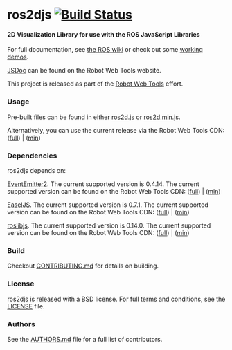 ros2djs [![Build Status](https://api.travis-ci.org/RobotWebTools/ros2djs.png)](https://travis-ci.org/RobotWebTools/ros2djs)
=======

#### 2D Visualization Library for use with the ROS JavaScript Libraries
For full documentation, see [the ROS wiki](http://ros.org/wiki/ros2djs) or check out some [working demos](http://robotwebtools.org/).

[JSDoc](http://robotwebtools.org/jsdoc/ros2djs/current/) can be found on the Robot Web Tools website.

This project is released as part of the [Robot Web Tools](http://robotwebtools.org/) effort.

### Usage
Pre-built files can be found in either [ros2d.js](build/ros2d.js) or [ros2d.min.js](build/ros2d.min.js).

Alternatively, you can use the current release via the Robot Web Tools CDN: ([full](https://static.robotwebtools.org/ros2djs/current/ros2d.js)) | ([min](https://static.robotwebtools.org/ros2djs/current/ros2d.min.js))

### Dependencies
ros2djs depends on:

[EventEmitter2](https://github.com/hij1nx/EventEmitter2). The current supported version is 0.4.14. The current supported version can be found on the Robot Web Tools CDN: ([full](https://static.robotwebtools.org/EventEmitter2/0.4.14/eventemitter2.js)) | ([min](https://static.robotwebtools.org/EventEmitter2/0.4.14/eventemitter2.min.js))

[EaselJS](https://github.com/CreateJS/EaselJS/). The current supported version is 0.7.1. The current supported version can be found on the Robot Web Tools CDN: ([full](https://static.robotwebtools.org/EaselJS/0.7.1/easeljs.js)) | ([min](https://static.robotwebtools.org/EaselJS/0.7.1/easeljs.min.js))

[roslibjs](https://github.com/RobotWebTools/roslibjs). The current supported version is 0.14.0. The current supported version can be found on the Robot Web Tools CDN: ([full](https://static.robotwebtools.org/roslibjs/0.14.0/roslib.js)) | ([min](https://static.robotwebtools.org/roslibjs/0.14.0/roslib.min.js))

### Build
Checkout [CONTRIBUTING.md](CONTRIBUTING.md) for details on building.

### License
ros2djs is released with a BSD license. For full terms and conditions, see the [LICENSE](LICENSE) file.

### Authors
See the [AUTHORS.md](AUTHORS.md) file for a full list of contributors.
